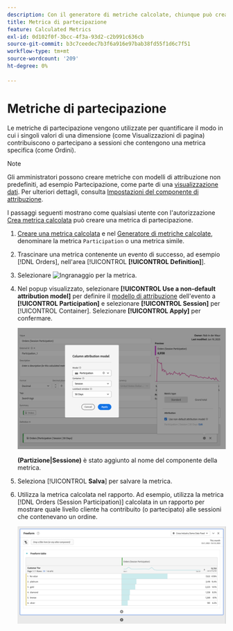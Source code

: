 ```yaml
---
description: Con il generatore di metriche calcolate, chiunque può creare una metrica di partecipazione.
title: Metrica di partecipazione
feature: Calculated Metrics
exl-id: 0d102f0f-3bcc-4f3a-93d2-c2b991c636cb
source-git-commit: b3c7ceedec7b3f6a916e97bab38fd55f1d6c7f51
workflow-type: tm+mt
source-wordcount: '209'
ht-degree: 0%

---
```


# Metriche di partecipazione

Le metriche di partecipazione vengono utilizzate per quantificare il modo in cui i singoli valori di una dimensione (come Visualizzazioni di pagina) contribuiscono o partecipano a sessioni che contengono una metrica specifica (come Ordini).

>[!NOTE]
>
>Gli amministratori possono creare metriche con modelli di attribuzione non predefiniti, ad esempio Partecipazione, come parte di una [visualizzazione dati](https://experienceleague.adobe.com/it/docs/analytics-platform/using/cja-dataviews/data-views). Per ulteriori dettagli, consulta [Impostazioni del componente di attribuzione](../../../data-views/component-settings/attribution.md).

I passaggi seguenti mostrano come qualsiasi utente con l&#39;autorizzazione [Crea metrica calcolata](/help/technotes//access-control.md#user-level-access) può creare una metrica di partecipazione.

1. [Creare una metrica calcolata](cm-workflow.md) e nel [Generatore di metriche calcolate](cm-build-metrics.md), denominare la metrica `Participation` o una metrica simile.
1. Trascinare una metrica contenente un evento di successo, ad esempio [!DNL Orders], nell&#39;area [!UICONTROL **[!UICONTROL Definition]**].
1. Selezionare ![Ingranaggio](https://spectrum.adobe.com/static/icons/workflow_18/Smock_Settings_18_N.svg) per la metrica.
1. Nel popup visualizzato, selezionare **[!UICONTROL Use a non-default attribution model]** per definire il [modello di attribuzione](/help/components/calc-metrics/cm-workflow/m-metric-type-alloc.md) dell&#39;evento a **[!UICONTROL Participation]** e selezionare **[!UICONTROL Session]** per [!UICONTROL Container]. Selezionare **[!UICONTROL Apply]** per confermare.


   ![Menu a comparsa del modello di attribuzione colonna che mostra la partecipazione selezionata come modello e la sessione selezionata per l&#39;intervallo di lookback.](assets/participation-setup.png)

   **(Partizione|Sessione)** è stato aggiunto al nome del componente della metrica.



1. Seleziona [!UICONTROL **Salva**] per salvare la metrica.
1. Utilizza la metrica calcolata nel rapporto. Ad esempio, utilizza la metrica [!DNL Orders (Session Participation)] calcolata in un rapporto per mostrare quale livello cliente ha contribuito (o partecipato) alle sessioni che contenevano un ordine.

   ![Tabella a forma libera che mostra il livello cliente e gli ordini.](assets/participation-pages-customer-tier.png)

